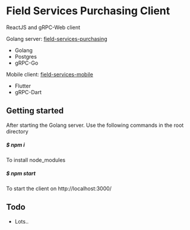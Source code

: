# Field Services Purchasing Client

ReactJS and gRPC-Web client

Golang server: [field-services-purchasing](https://github.com/longfellowone/field-services)

- Golang
- Postgres
- gRPC-Go

Mobile client: [field-services-mobile](https://github.com/longfellowone/field-services-mobile)

- Flutter
- gRPC-Dart

## Getting started

After starting the Golang server. Use the following commands in the root directory

##### \$ npm i

To install node_modules

##### \$ npm start

To start the client on http://localhost:3000/

## Todo

- Lots..
